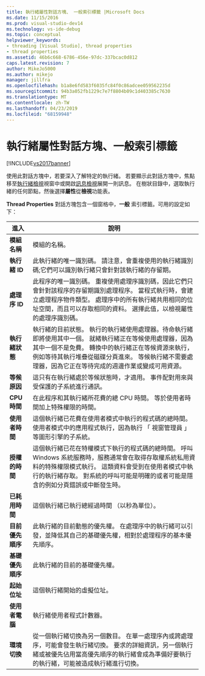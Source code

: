 ```yaml
---
title: 執行緒屬性對話方塊、 一般索引標籤 |Microsoft Docs
ms.date: 11/15/2016
ms.prod: visual-studio-dev14
ms.technology: vs-ide-debug
ms.topic: conceptual
helpviewer_keywords:
- threading [Visual Studio], thread properties
- thread properties
ms.assetid: 46b6c668-6786-456e-97dc-337bcac0d812
caps.latest.revision: 7
author: MikeJo5000
ms.author: mikejo
manager: jillfra
ms.openlocfilehash: b1a8e6fd583f6035fc84f0c86adcee059562235d
ms.sourcegitcommit: 94b3a052fb1229c7e7f8804b09c1d403385c7630
ms.translationtype: MT
ms.contentlocale: zh-TW
ms.lasthandoff: 04/23/2019
ms.locfileid: "68159948"
---
```

# <a name="general-tab-thread-properties-dialog-box"></a>執行緒屬性對話方塊、一般索引標籤
[!INCLUDE[vs2017banner](../includes/vs2017banner.md)]

使用此對話方塊中，若要深入了解特定的執行緒。 若要顯示此對話方塊中，焦點移至[執行緒檢視](../debugger/threads-view.md)視窗中或開啟[訊息檢視](../debugger/messages-view.md)展開一則訊息。 在樹狀目錄中，選取執行緒的任何節點，然後選擇**屬性**從**檢視**功能表。  
  
 **Thread Properties**  對話方塊包含一個窗格中，**一般** 索引標籤。可用的設定如下：  
  
|進入|說明|  
|-----------|-----------------|  
|**模組名稱**|模組的名稱。|  
|**執行緒 ID**|此執行緒的唯一識別碼。 請注意，會重複使用的執行緒識別碼;它們可以識別執行緒只會針對該執行緒的存留期。|  
|**處理序 ID**|此程序的唯一識別碼。 重複使用處理序識別碼，因此它們只會針對該程序的存留期識別處理程序。 當程式執行時，會建立處理程序物件類型。 處理序中的所有執行緒共用相同的位址空間，而且可以存取相同的資料。 選擇此值，以檢視屬性的處理序識別碼。|  
|**執行緒狀態**|執行緒的目前狀態。 執行的執行緒使用處理器。待命執行緒即將使用其中一個。 就緒執行緒正在等候使用處理器，因為其中一個不是免費。 轉換中的執行緒正在等候資源來執行，例如等待其執行堆疊從磁碟分頁進來。 等候執行緒不需要處理器，因為它正在等待完成的週邊作業或變成可用資源。|  
|**等候原因**|這只有在執行緒處於等候狀態時，才適用。 事件配對用來與受保護的子系統進行通訊。|  
|**CPU 時間**|在此程序和其執行緒所花費的總 CPU 時間。 等於使用者時間加上特殊權限的時間。|  
|**使用者時間**|這個執行緒已花費在使用者模式中執行的程式碼的總時間。 使用者模式中的應用程式執行，因為執行 「 視窗管理員 」 等圖形引擎的子系統。|  
|**授權的時間**|這個執行緒已花在特權模式下執行的程式碼的總時間。 呼叫 Windows 系統服務時，服務通常會在取得存取權系統私用資料的特殊權限模式執行。 這類資料會受到在使用者模式中執行的執行緒存取。 對系統的呼叫可能是明確的或者可能是隱含的例如分頁錯誤或中斷發生時。|  
|**已耗用時間**|這個執行緒已執行總經過時間 （以秒為單位）。|  
|**目前優先順序**|此執行緒的目前動態的優先權。 在處理序中的執行緒可以引發，並降低其自己的基礎優先權，相對於處理程序的基本優先順序。|  
|**基礎優先順序**|此執行緒的目前的基礎優先權。|  
|**起始位址**|這個執行緒開始的虛擬位址。|  
|**使用者電腦**|執行緒使用者程式計數器。|  
|**環境切換**|從一個執行緒切換為另一個數目。 在單一處理序內或跨處理序，可能會發生執行緒切換。 要求的詳細資訊，另一個執行緒或被優先佔用當高優先順序的執行緒會成為準備好要執行的執行緒，可能被造成執行緒進行切換。|
